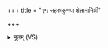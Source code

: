 +++
title = "२५ सहस्रकुणपा शेतामामित्री"

+++
<details><summary>मूलम् (VS)</summary>

स॒हस्र॑कुणपा शेतामामि॒त्री सेना॑ सम॒रे व॒धाना॑म्।  
विवि॑द्धा कक॒जाकृ॑ता ॥
</details>